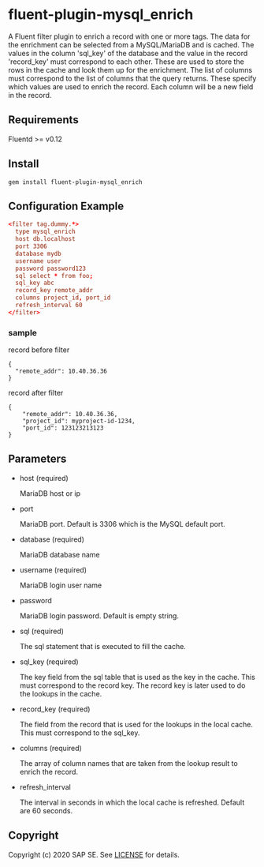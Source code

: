 # fluent-plugin-mysql_enrich

A Fluent filter plugin to enrich a record with one or more tags.
The data for the enrichment can be selected from a MySQL/MariaDB and is cached.
The values in the column 'sql_key' of the database and the value in the record 'record_key' must correspond to each other.
These are used to store the rows in the cache and look them up for the enrichment.
The list of columns must correspond to the list of columns that the query returns. These specify which values are used to enrich the record.
Each column will be a new field in the record.

## Requirements

Fluentd >= v0.12

## Install

```shell
gem install fluent-plugin-mysql_enrich
```

## Configuration Example

```conf
<filter tag.dummy.*>
  type mysql_enrich
  host db.localhost
  port 3306
  database mydb
  username user
  password password123
  sql select * from foo;
  sql_key abc
  record_key remote_addr
  columns project_id, port_id
  refresh_interval 60
</filter>
```

### sample

record before filter

```
{
  "remote_addr": 10.40.36.36
}
```

record after filter

```
{
    "remote_addr": 10.40.36.36,
    "project_id": myproject-id-1234,
    "port_id": 123123213123
}
```


## Parameters

* host (required)

  MariaDB host or ip

* port

  MariaDB port. Default is 3306 which is the MySQL default port.

* database (required)

  MariaDB database name

* username (required)

  MariaDB login user name

* password

  MariaDB login password. Default is empty string.

* sql (required)

  The sql statement that is executed to fill the cache.

* sql_key (required)

  The key field from the sql table that is used as the key in the cache. This must correspond to the record key. The record key is later used to do the lookups in the cache.

* record_key (required)

  The field from the record that is used for the lookups in the local cache. This must correspond to the sql_key.

* columns (required)

  The array of column names that are taken from the lookup result to enrich the record.

* refresh_interval

  The interval in seconds in which the local cache is refreshed. Default are 60 seconds.

## Copyright

Copyright (c) 2020 SAP SE. See [LICENSE](LICENSE) for details.
